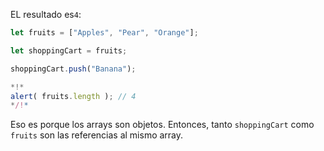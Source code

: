 EL resultado es`4`:


```js run
let fruits = ["Apples", "Pear", "Orange"];

let shoppingCart = fruits;

shoppingCart.push("Banana");

*!*
alert( fruits.length ); // 4
*/!*
```

Eso es porque los arrays son objetos. Entonces, tanto `shoppingCart` como` fruits` son las referencias al mismo array.

